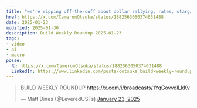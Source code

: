 ```yaml
---
title: "we're ripping off-the-cuff about dollar rallying, rates, stargate, and deepseek. listen in 👇"
href: https://x.com/CameronOtsuka/status/1882563050374631488
date: 2025-01-23
modified: 2025-01-30
description: Build Weekly Roundup 2025-01-23
tags:
- video
- ai
- macro
posse:
  𝕏: https://x.com/CameronOtsuka/status/1882563050374631488
  LinkedIn: https://www.linkedin.com/posts/cotsuka_build-weekly-roundup-turn-your-videos-into-activity-7288329246236688384-obii
---
```


> BUILD WEEKLY ROUNDUP https://x.com/i/broadcasts/1YqGovvolLkKv
>
> — Matt Dines (@LeveredUSTs) [January 23, 2025](https://twitter.com/LeveredUSTs/status/1882561482535436387)


